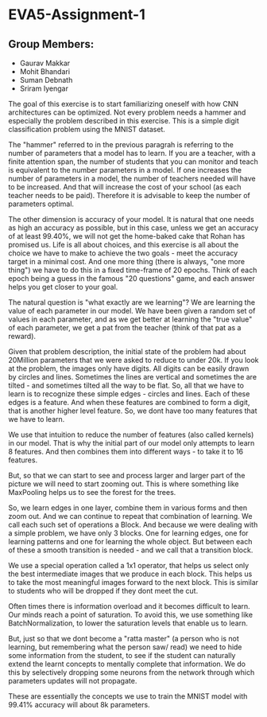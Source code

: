 # **EVA5-Assignment-1**

## Group Members:
- Gaurav Makkar
- Mohit Bhandari
- Suman Debnath
- Sriram Iyengar



The goal of this exercise is to start familiarizing oneself with how CNN architectures can be optimized. Not every problem needs a hammer and especially the problem described in this exercise. This is a simple digit classification problem using the MNIST dataset.

The "hammer" referred to in the previous paragrah is referring to the number of parameters that a model has to learn. If you are a teacher, with a finite attention span, the number of students that you can monitor and teach is equivalent to the number parameters in a model. If one increases the number of parameters in a model, the number of teachers needed will have to be increased. And that will increase the cost of your school (as each teacher needs to be paid). Therefore it is advisable to keep the number of parameters optimal.

The other dimension is accuracy of your model. It is natural that one needs as high an accuracy as possible, but in this case, unless we get an accuracy of at least 99.40%, we will not get the home-baked cake that Rohan has promised us. Life is all about choices, and this exercise is all about the choice we have to make to achieve the two goals - meet the accuracy target in a minimal cost. And one more thing (there is always, "one more thing") we have to do this in a fixed time-frame of 20 epochs. Think of each epoch being a guess in the famous "20 questions" game, and each answer helps you get closer to your goal.

The natural question is "what exactly are we learning"? We are learning the value of each parameter in our model. We have been given a random set of values in each parameter, and as we get better at learning the "true value" of each parameter, we get a pat from the teacher (think of that pat as a reward).

Given that problem description, the initial state of the problem had about 20Million parameters that we were asked to reduce to under 20k. If you look at the problem, the images only have digits. All digits can be easily drawn by circles and lines. Sometimes the lines are vertical and sometimes the are tilted - and sometimes tilted all the way to be flat. So, all that we have to learn is to recognize these simple edges - circles and lines. Each of these edges is a feature. And when these features are combined to form a digit, that is another higher level feature. So, we dont have too many features that we have to learn.

We use that intuition to reduce the number of features (also called kernels) in our model. That is why the initial part of our model only attempts to learn 8 features. And then combines them into different ways - to take it to 16 features.

But, so that we can start to see and process larger and larger part of the picture we will need to start zooming out. This is where something like MaxPooling helps us to see the forest for the trees.

So, we learn edges in one layer, combine them in various forms and then zoom out. And we can continue to repeat that combination of learning. We call each such set of operations a Block. And because we were dealing with a simple problem, we have only 3 blocks. One for learning edges, one for learning patterns and one for learning the whole object. But between each of these a smooth transition is needed - and we call that a transition block.

We use a special operation called a 1x1 operator, that helps us select only the best intermediate images that we produce in each block. This helps us to take the most meaningful images forward to the next block. This is similar to students who will be dropped if they dont meet the cut.

Often times there is information overload and it becomes difficult to learn. Our minds reach a point of saturation. To avoid this, we use something like BatchNormalization, to lower the saturation levels that enable us to learn.

But, just so that we dont become a "ratta master" (a person who is not learning, but remembering what the person saw/ read) we need to hide some information from the student, to see if the student can naturally extend the learnt concepts to mentally complete that information. We do this by selectively dropping some neurons from the network through which parameters updates will not propagate.

These are essentially the concepts we use to train the MNIST model with 99.41% accuracy will about 8k parameters.
